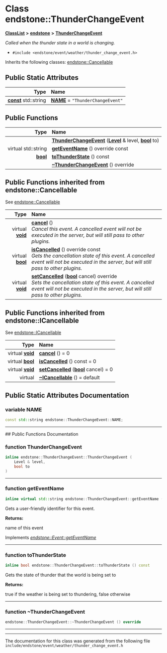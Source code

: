 

# Class endstone::ThunderChangeEvent



[**ClassList**](annotated.md) **>** [**endstone**](namespaceendstone.md) **>** [**ThunderChangeEvent**](classendstone_1_1ThunderChangeEvent.md)



_Called when the thunder state in a world is changing._ 

* `#include <endstone/event/weather/thunder_change_event.h>`



Inherits the following classes: [endstone::Cancellable](classendstone_1_1Cancellable.md)
































## Public Static Attributes

| Type | Name |
| ---: | :--- |
|  [**const**](classendstone_1_1Vector.md) std::string | [**NAME**](#variable-name)   = `"ThunderChangeEvent"`<br> |










































## Public Functions

| Type | Name |
| ---: | :--- |
|   | [**ThunderChangeEvent**](#function-thunderchangeevent) ([**Level**](classendstone_1_1Level.md) & level, [**bool**](classendstone_1_1Vector.md) to) <br> |
| virtual std::string | [**getEventName**](#function-geteventname) () override const<br> |
|  [**bool**](classendstone_1_1Vector.md) | [**toThunderState**](#function-tothunderstate) () const<br> |
|   | [**~ThunderChangeEvent**](#function-thunderchangeevent) () override<br> |


## Public Functions inherited from endstone::Cancellable

See [endstone::Cancellable](classendstone_1_1Cancellable.md)

| Type | Name |
| ---: | :--- |
| virtual [**void**](classendstone_1_1Vector.md) | [**cancel**](classendstone_1_1Cancellable.md#function-cancel) () <br>_Cancel this event. A cancelled event will not be executed in the server, but will still pass to other plugins._  |
| virtual [**bool**](classendstone_1_1Vector.md) | [**isCancelled**](classendstone_1_1Cancellable.md#function-iscancelled) () override const<br>_Gets the cancellation state of this event. A cancelled event will not be executed in the server, but will still pass to other plugins._  |
| virtual [**void**](classendstone_1_1Vector.md) | [**setCancelled**](classendstone_1_1Cancellable.md#function-setcancelled) ([**bool**](classendstone_1_1Vector.md) cancel) override<br>_Sets the cancellation state of this event. A cancelled event will not be executed in the server, but will still pass to other plugins._  |


## Public Functions inherited from endstone::ICancellable

See [endstone::ICancellable](classendstone_1_1ICancellable.md)

| Type | Name |
| ---: | :--- |
| virtual [**void**](classendstone_1_1Vector.md) | [**cancel**](classendstone_1_1ICancellable.md#function-cancel) () = 0<br> |
| virtual [**bool**](classendstone_1_1Vector.md) | [**isCancelled**](classendstone_1_1ICancellable.md#function-iscancelled) () const = 0<br> |
| virtual [**void**](classendstone_1_1Vector.md) | [**setCancelled**](classendstone_1_1ICancellable.md#function-setcancelled) ([**bool**](classendstone_1_1Vector.md) cancel) = 0<br> |
| virtual  | [**~ICancellable**](classendstone_1_1ICancellable.md#function-icancellable) () = default<br> |
















































































## Public Static Attributes Documentation




### variable NAME 

```C++
const std::string endstone::ThunderChangeEvent::NAME;
```




<hr>
## Public Functions Documentation




### function ThunderChangeEvent 

```C++
inline endstone::ThunderChangeEvent::ThunderChangeEvent (
    Level & level,
    bool to
) 
```




<hr>



### function getEventName 

```C++
inline virtual std::string endstone::ThunderChangeEvent::getEventName () override const
```



Gets a user-friendly identifier for this event.




**Returns:**

name of this event 





        
Implements [*endstone::Event::getEventName*](classendstone_1_1Event.md#function-geteventname)


<hr>



### function toThunderState 

```C++
inline bool endstone::ThunderChangeEvent::toThunderState () const
```



Gets the state of thunder that the world is being set to




**Returns:**

true if the weather is being set to thundering, false otherwise 





        

<hr>



### function ~ThunderChangeEvent 

```C++
endstone::ThunderChangeEvent::~ThunderChangeEvent () override
```




<hr>

------------------------------
The documentation for this class was generated from the following file `include/endstone/event/weather/thunder_change_event.h`

